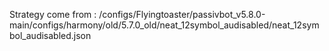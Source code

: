 Strategy come from : /configs/Flyingtoaster/passivbot_v5.8.0-main/configs/harmony/old/5.7.0_old/neat_12symbol_audisabled/neat_12symbol_audisabled.json